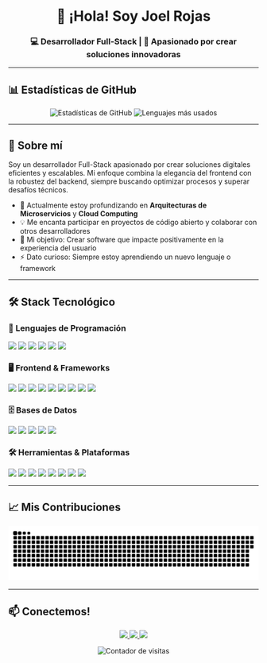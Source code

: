 <h1 align="center">👋 ¡Hola! Soy Joel Rojas</h1>
<h3 align="center">💻 Desarrollador Full-Stack | 🚀 Apasionado por crear soluciones innovadoras</h3>

<p align="center">

</p>

---

## 📊 Estadísticas de GitHub

<p align="center">
  <img height="165" src="https://github-readme-stats.vercel.app/api?username=xtaxx12&show_icons=true&theme=radical&hide_border=true&bg_color=0d1117&title_color=22D3EE&text_color=ffffff&icon_color=22D3EE" alt="Estadísticas de GitHub" />
  <img height="165" src="https://github-readme-stats.vercel.app/api/top-langs/?username=xtaxx12&layout=compact&theme=radical&hide_border=true&bg_color=0d1117&title_color=22D3EE&text_color=ffffff&icon_color=22D3EE" alt="Lenguajes más usados" />
</p>



---

## 🚀 Sobre mí

Soy un desarrollador Full-Stack apasionado por crear soluciones digitales eficientes y escalables. Mi enfoque combina la elegancia del frontend con la robustez del backend, siempre buscando optimizar procesos y superar desafíos técnicos.

- 🌱 Actualmente estoy profundizando en **Arquitecturas de Microservicios** y **Cloud Computing**
- 💡 Me encanta participar en proyectos de código abierto y colaborar con otros desarrolladores
- 🎯 Mi objetivo: Crear software que impacte positivamente en la experiencia del usuario
- ⚡ Dato curioso: Siempre estoy aprendiendo un nuevo lenguaje o framework

---

## 🛠️ Stack Tecnológico

### 🔷 Lenguajes de Programación
<p>
  <img src="https://img.shields.io/badge/PHP-777BB4?style=for-the-badge&logo=php&logoColor=white" />
  <img src="https://img.shields.io/badge/Python-3776AB?style=for-the-badge&logo=python&logoColor=white" />
  <img src="https://img.shields.io/badge/Java-007396?style=for-the-badge&logo=java&logoColor=white" />
  <img src="https://img.shields.io/badge/JavaScript-F7DF1E?style=for-the-badge&logo=javascript&logoColor=black" />
  <img src="https://img.shields.io/badge/Dart-0175C2?style=for-the-badge&logo=dart&logoColor=white" />
  <img src="https://img.shields.io/badge/Kotlin-0095D5?style=for-the-badge&logo=kotlin&logoColor=white" />
</p>

### 🖥️ Frontend & Frameworks
<p>
  <img src="https://img.shields.io/badge/HTML5-E34F26?style=for-the-badge&logo=html5&logoColor=white" />
  <img src="https://img.shields.io/badge/CSS3-1572B6?style=for-the-badge&logo=css3&logoColor=white" />
  <img src="https://img.shields.io/badge/Node.js-339933?style=for-the-badge&logo=nodedotjs&logoColor=white" />
  <img src="https://img.shields.io/badge/Django-092E20?style=for-the-badge&logo=django&logoColor=white" />
  <img src="https://img.shields.io/badge/Flask-000000?style=for-the-badge&logo=flask&logoColor=white" />
  <img src="https://img.shields.io/badge/Laravel-FF2D20?style=for-the-badge&logo=laravel&logoColor=white" />
  <img src="https://img.shields.io/badge/Tailwind_CSS-38B2AC?style=for-the-badge&logo=tailwind-css&logoColor=white" />
  <img src="https://img.shields.io/badge/Bootstrap-7952B3?style=for-the-badge&logo=bootstrap&logoColor=white" />
  <img src="https://img.shields.io/badge/Flutter-02569B?style=for-the-badge&logo=flutter&logoColor=white" />
</p>

### 🗄️ Bases de Datos
<p>
  <img src="https://img.shields.io/badge/PostgreSQL-336791?style=for-the-badge&logo=postgresql&logoColor=white" />
  <img src="https://img.shields.io/badge/MySQL-4479A1?style=for-the-badge&logo=mysql&logoColor=white" />
  <img src="https://img.shields.io/badge/MongoDB-47A248?style=for-the-badge&logo=mongodb&logoColor=white" />
  <img src="https://img.shields.io/badge/MariaDB-003545?style=for-the-badge&logo=mariadb&logoColor=white" />
  <img src="https://img.shields.io/badge/SQLite-07405E?style=for-the-badge&logo=sqlite&logoColor=white" />
</p>

### 🛠️ Herramientas & Plataformas
<p>
  <img src="https://img.shields.io/badge/Docker-2496ED?style=for-the-badge&logo=docker&logoColor=white" />
  <img src="https://img.shields.io/badge/Git-F05032?style=for-the-badge&logo=git&logoColor=white" />
  <img src="https://img.shields.io/badge/Linux-FCC624?style=for-the-badge&logo=linux&logoColor=black" />
  <img src="https://img.shields.io/badge/Firebase-FFCA28?style=for-the-badge&logo=firebase&logoColor=black" />
  <img src="https://img.shields.io/badge/Heroku-430098?style=for-the-badge&logo=heroku&logoColor=white" />
  <img src="https://img.shields.io/badge/AWS_Amplify-FF9900?style=for-the-badge&logo=aws-amplify&logoColor=black" />
  <img src="https://img.shields.io/badge/Postman-FF6C37?style=for-the-badge&logo=postman&logoColor=white" />
  <img src="https://img.shields.io/badge/Figma-F24E1E?style=for-the-badge&logo=figma&logoColor=white" />
</p>

---

## 📈 Mis Contribuciones

<p align="center">
  <img src="https://raw.githubusercontent.com/xtaxx12/xtaxx12/output/snake.svg" alt="Snake animation" />
</p>

---

## 📫 Conectemos!

<p align="center">
  <a href="mailto:rojassebas765@gmail.com">
    <img src="https://img.shields.io/badge/Gmail-D14836?style=for-the-badge&logo=gmail&logoColor=white" />
  </a>
  <a href="https://www.linkedin.com/in/joel-rojas-598b22283/" target="_blank">
    <img src="https://img.shields.io/badge/LinkedIn-0077B5?style=for-the-badge&logo=linkedin&logoColor=white" />
  </a>
  <a href="https://github.com/xtaxx12" target="_blank">
    <img src="https://img.shields.io/badge/GitHub-100000?style=for-the-badge&logo=github&logoColor=white" />
  </a>
</p>

<p align="center">
  <img src="https://komarev.com/ghpvc/?username=xtaxx12&label=Profile%20views&color=0e75b6&style=flat" alt="Contador de visitas" /> 
</p>
